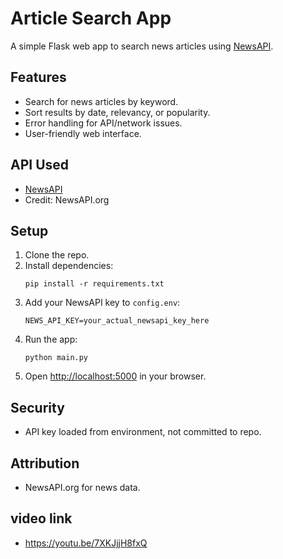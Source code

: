 # Article Search App

A simple Flask web app to search news articles using [NewsAPI](https://newsapi.org/).

## Features
- Search for news articles by keyword.
- Sort results by date, relevancy, or popularity.
- Error handling for API/network issues.
- User-friendly web interface.

## API Used
- [NewsAPI](https://newsapi.org/docs/endpoints/everything)
- Credit: NewsAPI.org

## Setup

1. Clone the repo.
2. Install dependencies:
    ```
    pip install -r requirements.txt
    ```
3. Add your NewsAPI key to `config.env`:
    ```
    NEWS_API_KEY=your_actual_newsapi_key_here
    ```
4. Run the app:
    ```
    python main.py
    ```
5. Open [http://localhost:5000](http://localhost:5000) in your browser.

## Security
- API key loaded from environment, not committed to repo.

## Attribution
- NewsAPI.org for news data.

## video link 
 - https://youtu.be/7XKJjjH8fxQ

##
